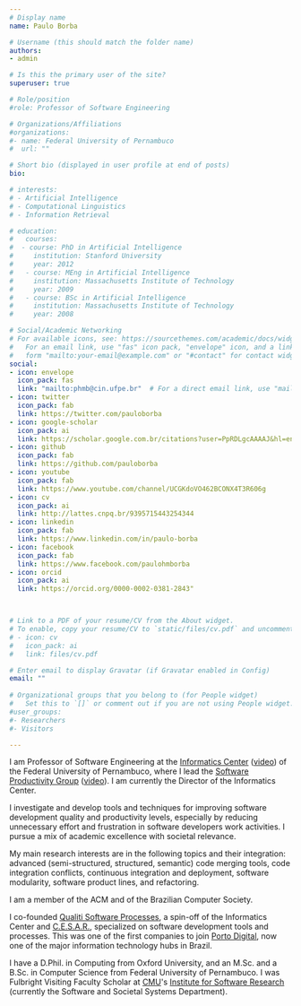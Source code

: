 ```yaml
---
# Display name
name: Paulo Borba

# Username (this should match the folder name)
authors:
- admin

# Is this the primary user of the site?
superuser: true

# Role/position
#role: Professor of Software Engineering

# Organizations/Affiliations
#organizations:
#- name: Federal University of Pernambuco
#  url: ""

# Short bio (displayed in user profile at end of posts)
bio:

# interests:
# - Artificial Intelligence
# - Computational Linguistics
# - Information Retrieval

# education:
#   courses:
#  - course: PhD in Artificial Intelligence
#     institution: Stanford University
#     year: 2012
#   - course: MEng in Artificial Intelligence
#     institution: Massachusetts Institute of Technology
#     year: 2009
#   - course: BSc in Artificial Intelligence
#     institution: Massachusetts Institute of Technology
#     year: 2008

# Social/Academic Networking
# For available icons, see: https://sourcethemes.com/academic/docs/widgets/#icons
#   For an email link, use "fas" icon pack, "envelope" icon, and a link in the
#   form "mailto:your-email@example.com" or "#contact" for contact widget.
social:
- icon: envelope
  icon_pack: fas
  link: "mailto:phmb@cin.ufpe.br"  # For a direct email link, use "mailto:test@example.org".
- icon: twitter
  icon_pack: fab
  link: https://twitter.com/pauloborba
- icon: google-scholar
  icon_pack: ai
  link: https://scholar.google.com.br/citations?user=PpRDLgcAAAAJ&hl=en
- icon: github
  icon_pack: fab
  link: https://github.com/pauloborba  
- icon: youtube
  icon_pack: fab
  link: https://www.youtube.com/channel/UCGKdoVO462BCONX4T3R606g
- icon: cv
  icon_pack: ai
  link: http://lattes.cnpq.br/9395715443254344
- icon: linkedin
  icon_pack: fab
  link: https://www.linkedin.com/in/paulo-borba
- icon: facebook
  icon_pack: fab
  link: https://www.facebook.com/paulohmborba
- icon: orcid
  icon_pack: ai
  link: https://orcid.org/0000-0002-0381-2843"



# Link to a PDF of your resume/CV from the About widget.
# To enable, copy your resume/CV to `static/files/cv.pdf` and uncomment the lines below.  
# - icon: cv
#   icon_pack: ai
#   link: files/cv.pdf

# Enter email to display Gravatar (if Gravatar enabled in Config)
email: ""
  
# Organizational groups that you belong to (for People widget)
#   Set this to `[]` or comment out if you are not using People widget.  
#user_groups:
#- Researchers
#- Visitors

---
```

I am Professor of Software Engineering at the [Informatics Center](http://www.cin.ufpe.br) ([video](https://www.youtube.com/watch?feature=youtu.be&v=ioT7VK2MlxU)) of the Federal University of Pernambuco, where I lead the [Software Productivity Group](http://www.cin.ufpe.br/spg) ([video](https://www.youtube.com/watch?v=xGJnfGNKPsc&t=24s)). I am currently the Director of the Informatics Center. 

I investigate and develop tools and techniques for improving software development quality and productivity levels, especially by reducing unnecessary effort and frustration in software developers work activities. I pursue a mix of academic excellence with societal relevance.

My main research interests are in the following topics and their integration: advanced (semi-structured, structured, semantic) code merging tools, code integration conflicts, continuous integration and deployment, software modularity, software product lines, and refactoring.

I am a member of the ACM and of the Brazilian Computer Society.

I co-founded [Qualiti Software Processes](http://www.qualiti.com.br), a spin-off of the Informatics Center and [C.E.S.A.R.](http://www.cesar.org.br), specialized on software development tools and processes. This was one of the first companies to join [Porto Digital](https://www.portodigital.org), now one of the major information technology hubs in Brazil. 

I have a D.Phil. in Computing from Oxford University, and an M.Sc. and a B.Sc. in Computer Science from Federal University of Pernambuco. I was Fulbright Visiting Faculty Scholar at [CMU](https://www.cs.cmu.edu)'s [Institute for Software Research](https://www.isri.cmu.edu/index.html) (currently the Software and Societal Systems Department). 

